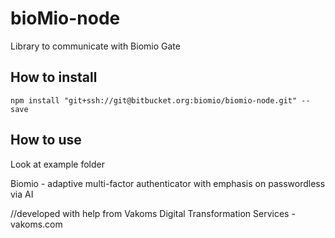 # bioMio-node
Library to communicate with Biomio Gate

## How to install

`npm install "git+ssh://git@bitbucket.org:biomio/biomio-node.git" --save`

## How to use
Look at example folder





Biomio - adaptive multi-factor authenticator with emphasis on passwordless via AI

//developed with help from Vakoms Digital Transformation Services - vakoms.com
